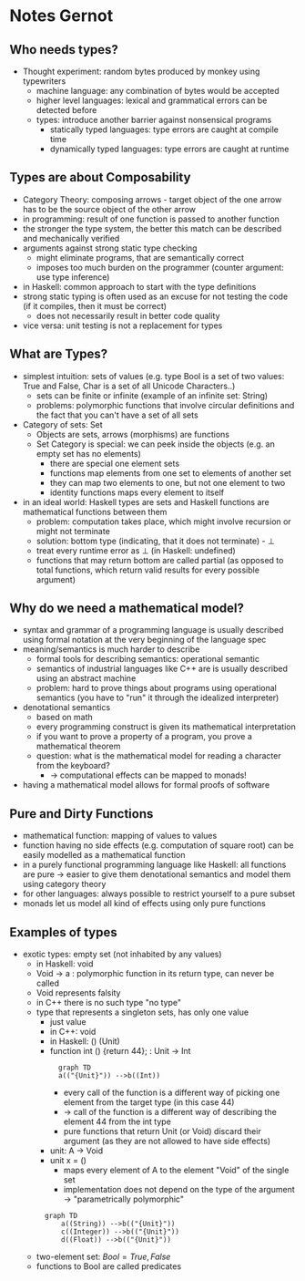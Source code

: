 # Notes Gernot
## Who needs types?
* Thought experiment: random bytes produced by monkey using typewriters
  * machine language: any combination of bytes would be accepted
  * higher level languages: lexical and grammatical errors can be detected before
  * types: introduce another barrier against nonsensical programs
    * statically typed languages: type errors are caught at compile time
    * dynamically typed languages: type errors are caught at runtime
## Types are about Composability
* Category Theory: composing arrows - target object of the one arrow has to be the source object of the other arrow
* in programming: result of one function is passed to another function
* the stronger the type system, the better this match can be described and mechanically verified
* arguments against strong static type checking
  * might eliminate programs, that are semantically correct
  * imposes too much burden on the programmer (counter argument: use type inference)
* in Haskell: common approach to start with the type definitions
* strong static typing is often used as an excuse for not testing the code (if it compiles, then it must be correct)
  * does not necessarily result in better code quality
* vice versa: unit testing is not a replacement for types
## What are Types?
* simplest intuition: sets of values (e.g. type Bool is a set of two values: True and False, Char is a set of all Unicode Characters..)
  * sets can be finite or infinite (example of an infinite set: String)
  * problems: polymorphic functions that involve circular definitions and the fact that you can't have a set of all sets
* Category of sets: Set
  * Objects are sets, arrows (morphisms) are functions
  * Set Category is special: we can peek inside the objects (e.g. an empty set has no elements)
    * there are special one element sets
    * functions map elements from one set to elements of another set
    * they can map two elements to one, but not one element to two
    * identity functions maps every element to itself
* in an ideal world: Haskell types are sets and Haskell functions are mathematical functions between them
  * problem: computation takes place, which might involve recursion or might not terminate
  * solution: bottom type (indicating, that it does not terminate) - $\bot$
  * treat every runtime error as $\bot$  (in Haskell: undefined)
  * functions that may return bottom are called partial (as opposed to total functions, which return valid results
  for every possible argument)
## Why do we need a mathematical model?
* syntax and grammar of a programming language is usually described using formal notation at the very beginning of the language spec
* meaning/semantics is much harder to describe
  * formal tools for describing semantics: operational semantic
  * semantics of industrial languages like C++ are is usually described using an abstract machine
  * problem: hard to prove things about programs using operational semantics (you have to "run" it through the idealized interpreter)
* denotational semantics
  * based on math
  * every programming construct is given its mathematical interpretation
  * if you want to prove a property of a program, you prove a mathematical theorem
  * question: what is the mathematical model for reading a character from the keyboard?
    * -> computational effects can be mapped to monads!
* having a mathematical model allows for formal proofs of software
## Pure and Dirty Functions
* mathematical function: mapping of values to values
* function having no side effects (e.g. computation of square root) can be easily modelled as a mathematical function
* in a purely functional programming language like Haskell: all functions are pure -> easier to give them denotational semantics and model them using category theory
* for other languages: always possible to restrict yourself to a pure subset
* monads let us model all kind of effects using only pure functions
## Examples of types
* exotic types: empty set (not inhabited by any values)
    * in Haskell: void
    * Void -> a : polymorphic function in its return type, can never be called
    * Void represents falsity
    * in C++ there is no such type "no type"
  * type that represents a singleton sets, has only one value
    * just value
    * in C++: void
    * in Haskell: () (Unit)
    * function int () {return 44}; : Unit -> Int
      ```mermaid
        graph TD
        a(("{Unit}")) -->b((Int))
      ```
      * every call of the function is a different way of picking one element from the target type (in this case 44)
      * -> call of the function is a different way of describing the element 44 from the int type
      * pure functions that return Unit (or Void) discard their argument (as they are not allowed to have side effects)
    * unit: A -> Void
    * unit x = ()
      * maps every element of A to the element "Void" of the single set
      * implementation does not depend on the type of the argument -> "parametrically polymorphic"
    ```mermaid
      graph TD
          a((String)) -->b(("{Unit}"))
          c((Integer)) -->b(("{Unit}"))
          d((Float)) -->b(("{Unit}"))
    ```
  * two-element set: $Bool = {True, False}$
  * functions to Bool are called predicates
```


